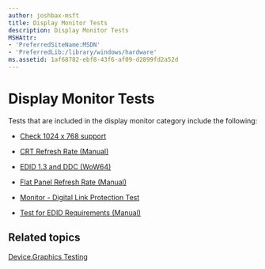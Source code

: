 ```yaml
---
author: joshbax-msft
title: Display Monitor Tests
description: Display Monitor Tests
MSHAttr:
- 'PreferredSiteName:MSDN'
- 'PreferredLib:/library/windows/hardware'
ms.assetid: 1af68782-ebf8-43f6-af09-d2899fd2a52d
---
```


# Display Monitor Tests


Tests that are included in the display monitor category include the following:

-   [Check 1024 x 768 support](check-1024-x-768-support3d9cd7ec-76f7-4e6a-a22d-12505522688f.md)

-   [CRT Refresh Rate (Manual)](crt-refresh-rate--manual-b0a5302b-5f58-46c0-b673-9163eb34f0be.md)

-   [EDID 1.3 and DDC (WoW64)](edid-13-and-ddc--wow64-3d089993-3e87-4c52-8f57-8bf9db6b818b.md)

-   [Flat Panel Refresh Rate (Manual)](flat-panel-refresh-rate--manual-82e968cd-f6ad-42b7-be1c-f8d430a56976.md)

-   [Monitor - Digital Link Protection Test](monitor---digital-link-protection-test109e4e03-e977-44df-8049-d0d1ea317e45.md)

-   [Test for EDID Requirements (Manual)](test-for-edid-requirements--manual-b97fb72d-0f43-48e1-82e3-3af4c5bc96ca.md)

## Related topics


[Device.Graphics Testing](devicegraphics-testing.md)

 

 







